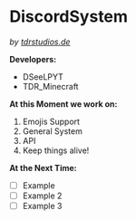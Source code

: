 # DiscordSystem

*by [tdrstudios.de](https://tdrstudios.de)*

**Developers:** 

* DSeeLPYT
* TDR_Minecraft

**At this Moment we work on:**

1. Emojis Support
2. General System
3. API
4. Keep things alive!

**At the Next Time:**

* [ ]  Example
* [ ] Example 2
* [ ] Example 3
